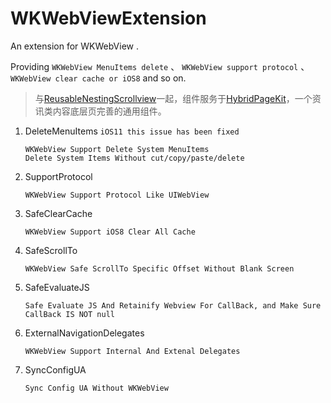 # WKWebViewExtension

An extension for WKWebView . 

Providing `WKWebView MenuItems delete` 、 `WKWebView support protocol` 、 `WKWebView clear cache or iOS8` and so on.
> 与[ReusableNestingScrollview](https://github.com/dequan1331/ReusableNestingScrollview)一起，组件服务于[HybridPageKit](https://github.com/dequan1331/HybridPageKit)，一个资讯类内容底层页完善的通用组件。

1.	DeleteMenuItems  `iOS11 this issue has been fixed `

	
		WKWebView Support Delete System MenuItems
   		Delete System Items Without cut/copy/paste/delete
   		

2.	SupportProtocol

		WKWebView Support Protocol Like UIWebView

3.	SafeClearCache

		WKWebView Support iOS8 Clear All Cache
		
4.	SafeScrollTo

		WKWebView Safe ScrollTo Specific Offset Without Blank Screen
		
5.	SafeEvaluateJS

		Safe Evaluate JS And Retainify Webview For CallBack, and Make Sure CallBack IS NOT null
		
6.	ExternalNavigationDelegates

		WKWebView Support Internal And Extenal Delegates

7.	SyncConfigUA

		Sync Config UA Without WKWebView